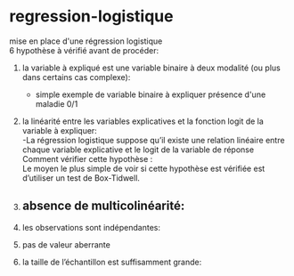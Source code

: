 # regression-logistique
mise en place d'une régression logistique                                
6 hypothèse à vérifié avant de procéder:                    

1. la variable à expliqué est une variable binaire à deux modalité (ou plus dans certains cas complexe):    
    - simple exemple de variable binaire à expliquer présence d'une maladie 0/1
      
2. la linéarité entre les variables explicatives et la fonction logit de la variable à expliquer:    
  -La régression logistique suppose qu’il existe une relation linéaire entre chaque variable explicative et le logit de la variable de réponse
    Comment vérifier cette hypothèse :    
    Le moyen le plus simple de voir si cette hypothèse est vérifiée est d’utiliser un test de Box-Tidwell.
    
3. absence de multicolinéarité:    
     - 
    
4. les observations sont indépendantes:    

5. pas de valeur aberrante    

6. la taille de l’échantillon est suffisamment grande:    
